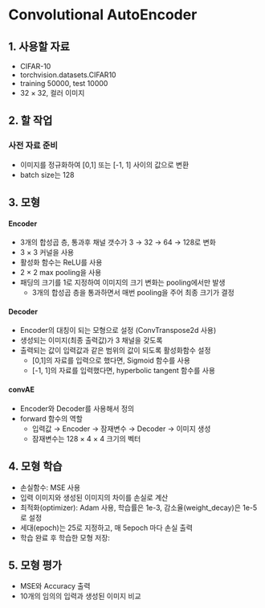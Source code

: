 # Convolutional AutoEncoder

## 1. 사용할 자료
- CIFAR-10
- torchvision.datasets.CIFAR10
- training 50000, test 10000
- 32 × 32, 컬러 이미지

## 2. 할 작업
### 사전 자료 준비
- 이미지를 정규화하여 [0,1] 또는 [-1, 1] 사이의 값으로 변환
- batch size는 128

## 3. 모형
#### Encoder
- 3개의 합성곱 층, 통과후 채널 갯수가 3 → 32 → 64 → 128로 변화
- 3 × 3 커널을 사용
- 활성화 함수는 ReLU를 사용
- 2 × 2 max pooling을 사용
- 패딩의 크기를 1로 지정하여 이미지의 크기 변화는 pooling에서만 발생
  - 3개의 합성곱 층을 통과하면서 매번 pooling을 주어 최종 크기가 결정

#### Decoder
- Encoder의 대칭이 되는 모형으로 설정 (ConvTranspose2d 사용)
- 생성되는 이미지(최종 출력값)가 3 채널을 갖도록
- 출력되는 값이 입력값과 같은 범위의 값이 되도록 활성화함수 설정
  - [0,1]의 자료를 입력으로 했다면, Sigmoid 함수를 사용
  - [-1, 1]의 자료를 입력했다면, hyperbolic tangent 함수를 사용

#### convAE
- Encoder와 Decoder를 사용해서 정의
- forward 함수의 역할
  - 입력값 → Encoder → 잠재변수 → Decoder → 이미지 생성
  - 잠재변수는 128 × 4 × 4 크기의 벡터

## 4. 모형 학습
- 손실함수: MSE 사용
- 입력 이미지와 생성된 이미지의 차이를 손실로 계산
- 최적화(optimizer): Adam 사용, 학습률은 1e-3, 감소율(weight_decay)은 1e-5로 설정
- 세대(epoch)는 25로 지정하고, 매 5epoch 마다 손실 출력
- 학습 완료 후 학습한 모형 저장:

## 5. 모형 평가
- MSE와 Accuracy 출력
- 10개의 임의의 입력과 생성된 이미지 비교
